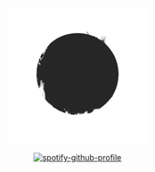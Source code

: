 
    
<div align="center">
  <a rel="nofollow" href="https://github.com/l34-n/l34-n/blob/main/circll.gif">
    <img width="50%" src="./circll.gif">
      
[![spotify-github-profile](https://spotify-github-profile.vercel.app/api/view?uid=leandro_prs&cover_image=true&theme=novatorem&show_offline=true&background_color=000000&interchange=false&bar_color=000000&bar_color_cover=false)](https://github.com/kittinan/spotify-github-profile)
  </a>
